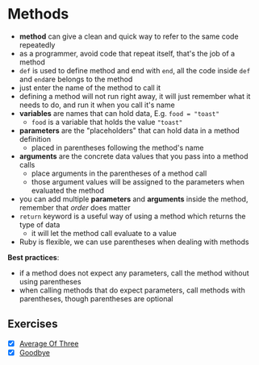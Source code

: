 # Methods

- **method** can give a clean and quick way to refer to the same code repeatedly
- as a programmer, avoid code that repeat itself, that's the job of a method
- `def` is used to define method and end with `end`, all the code inside `def` and `end`are belongs to the method
- just enter the name of the method to call it
- defining a method will not run right away, it will just remember what it needs to do, and run it when you call it's name
- **variables** are names that can hold data, E.g. `food = "toast"`
  - `food` is a variable that holds the value `"toast"`
- **parameters** are the "placeholders" that can hold data in a method definition
  - placed in parentheses following the method's name
- **arguments** are the concrete data values that you pass into a method calls
  - place arguments in the parentheses of a method call
  - those argument values will be assigned to the parameters when evaluated the method
- you can add multiple **parameters** and **arguments** inside the method, remember that _order_ does matter 
- `return` keyword is a useful way of using a method which returns the type of data
  - it will let the method call evaluate to a value
- Ruby is flexible, we can use parentheses when dealing with methods

**Best practices**:

- if a method does not expect any parameters, call the method without using parentheses
- when calling methods that do expect parameters, call methods with parentheses, though parentheses are optional  


## Exercises

- [x] [Average Of Three](./average-of-three.rb)
- [x] [Goodbye](./goodbye.rb)
